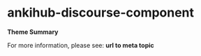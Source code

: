 # ankihub-discourse-component

**Theme Summary**

For more information, please see: **url to meta topic**
